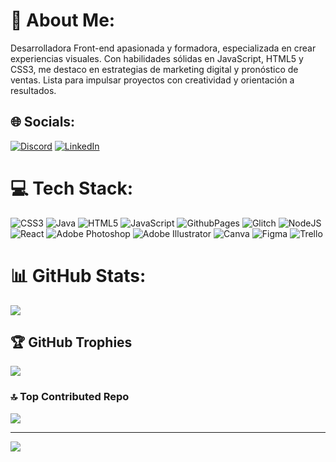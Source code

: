 # 💫 About Me:
Desarrolladora Front-end apasionada y formadora, especializada en crear experiencias visuales. Con habilidades sólidas en JavaScript, HTML5 y CSS3, me destaco en estrategias de marketing digital y pronóstico de ventas. Lista para impulsar proyectos con creatividad y orientación a resultados.<br>


## 🌐 Socials:
[![Discord](https://img.shields.io/badge/Discord-%237289DA.svg?logo=discord&logoColor=white)](https://discord.gg/luciadurandiaz) [![LinkedIn](https://img.shields.io/badge/LinkedIn-%230077B5.svg?logo=linkedin&logoColor=white)](https://linkedin.com/in//lucia-duran-desarrolladoraweb) 

# 💻 Tech Stack:
![CSS3](https://img.shields.io/badge/css3-%231572B6.svg?style=plastic&logo=css3&logoColor=white) ![Java](https://img.shields.io/badge/java-%23ED8B00.svg?style=plastic&logo=openjdk&logoColor=white) ![HTML5](https://img.shields.io/badge/html5-%23E34F26.svg?style=plastic&logo=html5&logoColor=white) ![JavaScript](https://img.shields.io/badge/javascript-%23323330.svg?style=plastic&logo=javascript&logoColor=%23F7DF1E) ![GithubPages](https://img.shields.io/badge/github%20pages-121013?style=plastic&logo=github&logoColor=white) ![Glitch](https://img.shields.io/badge/glitch-%233333FF.svg?style=plastic&logo=glitch&logoColor=white) ![NodeJS](https://img.shields.io/badge/node.js-6DA55F?style=plastic&logo=node.js&logoColor=white) ![React](https://img.shields.io/badge/react-%2320232a.svg?style=plastic&logo=react&logoColor=%2361DAFB) ![Adobe Photoshop](https://img.shields.io/badge/adobe%20photoshop-%2331A8FF.svg?style=plastic&logo=adobe%20photoshop&logoColor=white) ![Adobe Illustrator](https://img.shields.io/badge/adobe%20illustrator-%23FF9A00.svg?style=plastic&logo=adobe%20illustrator&logoColor=white) ![Canva](https://img.shields.io/badge/Canva-%2300C4CC.svg?style=plastic&logo=Canva&logoColor=white) ![Figma](https://img.shields.io/badge/figma-%23F24E1E.svg?style=plastic&logo=figma&logoColor=white) ![Trello](https://img.shields.io/badge/Trello-%23026AA7.svg?style=plastic&logo=Trello&logoColor=white)
# 📊 GitHub Stats:
![](https://github-readme-streak-stats.herokuapp.com/?user=LuciaDuranD&theme=react&hide_border=true)<br/>

## 🏆 GitHub Trophies
![](https://github-profile-trophy.vercel.app/?username=LuciaDuranD&theme=algolia&no-frame=false&no-bg=false&margin-w=4)

### 🔝 Top Contributed Repo
![](https://github-contributor-stats.vercel.app/api?username=LuciaDuranD&limit=5&theme=dark&combine_all_yearly_contributions=true)

---
[![](https://visitcount.itsvg.in/api?id=LuciaDuranD&icon=2&color=0)](https://visitcount.itsvg.in)

<!-- Proudly created with GPRM ( https://gprm.itsvg.in ) -->

